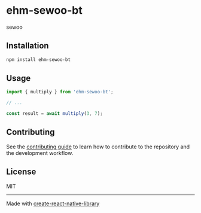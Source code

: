# ehm-sewoo-bt

sewoo

## Installation

```sh
npm install ehm-sewoo-bt
```

## Usage

```js
import { multiply } from 'ehm-sewoo-bt';

// ...

const result = await multiply(3, 7);
```

## Contributing

See the [contributing guide](CONTRIBUTING.md) to learn how to contribute to the repository and the development workflow.

## License

MIT

---

Made with [create-react-native-library](https://github.com/callstack/react-native-builder-bob)
